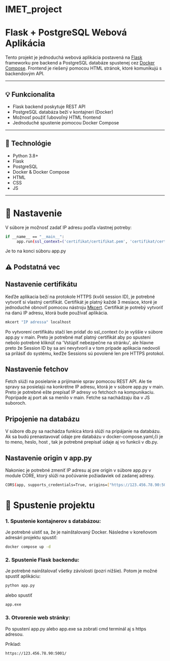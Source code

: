 # IMET_project

# Flask + PostgreSQL Webová Aplikácia

Tento projekt je jednoduchá webová aplikácia postavená na [Flask](https://flask.palletsprojects.com/) frameworku pre backend a PostgreSQL databáze spustenej cez [Docker Compose](https://docs.docker.com/compose/). Frontend je riešený pomocou HTML stránok, ktoré komunikujú s backendovým API.

---

## 💡 Funkcionalita

- Flask backend poskytuje REST API  
- PostgreSQL databáza beží v kontajneri (Docker)  
- Možnosť použiť ľubovoľný HTML frontend  
- Jednoduché spustenie pomocou Docker Compose  

---

## 🧩 Technológie

- Python 3.8+  
- Flask  
- PostgreSQL  
- Docker & Docker Compose  
- HTML  
- CSS  
- JS  

---

# 🔧 Nastavenie
V súbore je možnosť zadať IP adresu podľa vlastnej potreby:
```bash
if __name__ == "__main__":
     app.run(ssl_context=('certifikat/certifikat.pem', 'certifikat/certifikat-key.pem'), port=5001, host='123.456.78.90')
```
Je to na konci súboru app.py

## ⚠️ Podstatná vec

## Nastavenie certifikátu

Keďže aplikacia beží na protokole HTTPS (kvôli session ID), je potrebné vytvoriť si vlastný certifikát. Certifikát je platný každé 3 mesiace, ktoré je jednoduché obnoviť pomocou nástroju [Mkcert](https://github.com/FiloSottile/mkcert). Certifikát je potrebý vytvoriť na danú IP adresu, ktorá bude používať aplikácia.

```bash
mkcert "IP adressa" localhost
```

Po vytvorení certifikátu stačí len pridať do ssl_context čo je vyššie v súbore app.py v main.
Preto je potrebné mať platný certifikát aby po spustení nebolo potrebné kliknúť na 'Vstúpiť nebezpečne na stránku', ale hlavne preto že Session ID by sa ani nevytvoril a v tom prípade aplikacia nedovolí sa prilásiť do systému, keďže Sessions sú povolené len pre HTTPS protokol.

## Nastavenie fetchov

Fetch slúži na posielanie a prijímanie sprav pomocou REST API. Ale tie spravy sa posielajú na konkrétne IP adresu, ktorá je v súbore app.py v main.
Preto je potrebné ešte prepísať IP adresy vo fetchoch na kompunikaciu. Poprípade aj port ak sa menilo v main. Fetche sa nachádzaju iba v JS suboroch.

## Pripojenie na databázu

V súbore db.py sa nachádza funkica ktorá slúži na pripájanie na databázu. Ak sa budú prenastavovať údaje pre databázu v docker-compose.yaml,či je to meno, heslo, host , tak je potrebné prepísať údaje aj vo funkcii v db.py.


## Nastavenie origin v app.py

Nakoniec je potrebné zmeniť IP adresu aj pre origin v súbore app.py v module CORE, ktorý slúži na počúvanie požiadaviek od zadanej adresy.

```bash
CORS(app, supports_credentials=True, origins=["https://123.456.78.90:5001"])
```

# 🚀 Spustenie projektu

### 1. Spustenie kontajnerov s databázou:

Je potrebné uistiť sa, že je nainštalovaný Docker. Následne v koreňovom adresári projektu spustiť:

```bash
docker compose up -d
```

### 2. Spustenie Flask backendu:
Je potrebné nainštalovať všetky závislosti (pozri nižšie). Potom je možné spustiť aplikáciu:

```bash
python app.py
```

alebo spustiť 

```bash
app.exe
```

### 3. Otvorenie web stránky:
Po spustení app.py alebo app.exe sa zobrati cmd terminál aj s https adresou.

Príklad:
```bash
https://123.456.78.90:5001/
```

